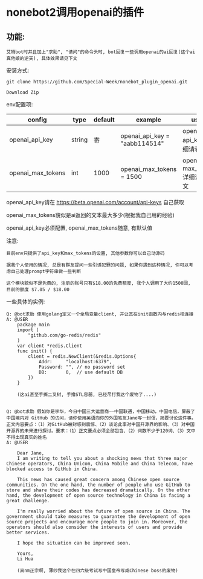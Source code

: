 # nonebot2调用openai的插件

## 功能:

    艾特bot时并且加上"求助", "请问"的命令头时, bot回复一些调用openai的ai回复(这个ai真他娘的逆天), 具体效果请见下文


安装方式:

    git clone https://github.com/Special-Week/nonebot_plugin_openai.git
    
    Download Zip
 
env配置项:

|config             |type     |default   |example                          |usage                                   |
|-------------------|---------|----------|---------------------------------|----------------------------------------|
| openai_api_key    | string  |寄        |openai_api_key = "aabb114514"    |    openai的api_key, 详细请看下文         |
| openai_max_tokens | int     |1000      |openai_max_tokens = 1500         |    openai的max_tokens, 详细请看下文     |


openai_api_key请在 https://beta.openai.com/account/api-keys 自己获取

openai_max_tokens貌似是ai返回的文本最大多少(根据我自己用的经验)

openai_api_key必须配置, openai_max_tokens随意, 有默认值




注意:

    目前env只提供了api_key和max_tokens的设置, 其他参数你可以自己动源码

    据我个人使用的情况, 总是有群友提问一些引诱犯罪的问题, 如果你遇到这种情况, 你可以考虑自己处理prompt字符串做一些判断

    这个模块貌似不是免费的, 注册的账号只有$18.00的免费额度, 我个人调用了大约1500回, 目前的额度 $7.05 / $18.00


一些具体的实例:

    Q: @bot求助 使用golang定义一个全局变量client, 并让其在init函数内与redis相连接
    A: @USER  
        package main
        import (
            "github.com/go-redis/redis"
        )
        var client *redis.Client
        func init() {
            client = redis.NewClient(&redis.Options{
                Addr:     "localhost:6379",
                Password: "", // no password set
                DB:       0,  // use default DB
            })
        }

        (这ai甚至手撕二叉树, 手撸STL容器, 已经吊打我这个废物了....)


    Q: @bot求助 假如你是李华，今日中国三大运营商——中国联通，中国移动，中国电信，屏蔽了中国境内对 GitHub 的访问，请你使用英语向你的外国笔友Jane写一封信，简要讨论这件事。正文内容要点：（1）对GitHub被封感到震惊、（2）谈论此事对中国开源界的影响、（3）对中国开源界的未来进行探讨。要求：（1）正文要点必须全部包含、（2）词数不少于120词、（3）文中不得出现真实的姓名
    A: @USER 

        Dear Jane,
        I am writing to tell you about a shocking news that three major Chinese operators, China Unicom, China Mobile and China Telecom, have blocked access to GitHub in China.

        This news has caused great concern among Chinese open source communities. On the one hand, the number of people who use GitHub to store and share their codes has decreased dramatically. On the other hand, the development of open source technology in China is facing a great challenge.

        I'm really worried about the future of open source in China. The government should take measures to guarantee the development of open source projects and encourage more people to join in. Moreover, the operators should also consider the interests of users and provide better services.
        
        I hope the situation can be improved soon.

        Yours,
        Li Hua

        (真nm正宗啊, 薄纱我这个在四六级考试写中国皇帝写成Chinese boss的废物)


